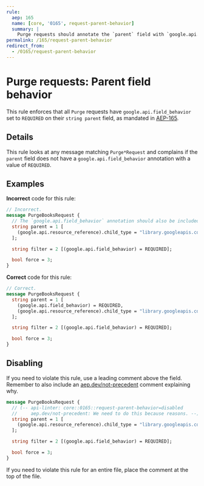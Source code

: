 ```yaml
---
rule:
  aep: 165
  name: [core, '0165', request-parent-behavior]
  summary: |
    Purge requests should annotate the `parent` field with `google.api.field_behavior`.
permalink: /165/request-parent-behavior
redirect_from:
  - /0165/request-parent-behavior
---
```


# Purge requests: Parent field behavior

This rule enforces that all `Purge` requests have
`google.api.field_behavior` set to `REQUIRED` on their `string parent` field, as
mandated in [AEP-165][].

## Details

This rule looks at any message matching `Purge*Request` and complains if the
`parent` field does not have a `google.api.field_behavior` annotation with a
value of `REQUIRED`.

## Examples

**Incorrect** code for this rule:

```proto
// Incorrect.
message PurgeBooksRequest {
  // The `google.api.field_behavior` annotation should also be included.
  string parent = 1 [
    (google.api.resource_reference).child_type = "library.googleapis.com/Book"
  ];

  string filter = 2 [(google.api.field_behavior) = REQUIRED];

  bool force = 3;
}
```

**Correct** code for this rule:

```proto
// Correct.
message PurgeBooksRequest {
  string parent = 1 [
    (google.api.field_behavior) = REQUIRED,
    (google.api.resource_reference).child_type = "library.googleapis.com/Book"
  ];

  string filter = 2 [(google.api.field_behavior) = REQUIRED];

  bool force = 3;
}
```

## Disabling

If you need to violate this rule, use a leading comment above the field.
Remember to also include an [aep.dev/not-precedent][] comment explaining why.

```proto
message PurgeBooksRequest {
  // (-- api-linter: core::0165::request-parent-behavior=disabled
  //     aep.dev/not-precedent: We need to do this because reasons. --)
  string parent = 1 [
    (google.api.resource_reference).child_type = "library.googleapis.com/Book"
  ];

  string filter = 2 [(google.api.field_behavior) = REQUIRED];

  bool force = 3;
}
```

If you need to violate this rule for an entire file, place the comment at the
top of the file.

[aep-165]: https://aep.dev/165
[aep.dev/not-precedent]: https://aep.dev/not-precedent
